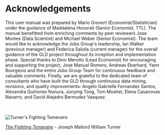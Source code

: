 # Acknowledgements

This user manual was prepared by Mario Gronert (Economist/Statistician) under the guidance of Maddalena Honorati (Senior Economist, TTL). The manual benefitted from enriching comments by peer reviewers Jose Montes (Data Scientist) and Michael Weber (Senior Economist). The team would like to acknowledge the Jobs Group's leadership, Ian Walker (previous manager) and Federica Saliola (current manager) for the overall guidance of the GLD project throughout its inception and implementation phase. Special thanks to Dino Merotto (Lead Economist) for encouraging and supporting the project, Jose Manuel Romero, Andreas Eberhard, Yann Bourgeois and the entire Jobs Group Team for continuous feedback and valuable comments. Finally, we are grateful to the dedicated team of consultants who have built the GLD through continuous data mining, revisions, and quality improvements: Angelo Gabrielle Fernandez Santos, Alexandra Quiñones Nunura, Junying Tong, Tom Mosher, Elena Casanovas Navarro, and David Alejadro Bermudez Vasquez.

<br></br>
![Turner's Fighting Temeraire](/docs/images/fighting_temeraire.jpg)

*[The Fighting Temeraire](https://www.nationalgallery.org.uk/paintings/joseph-mallord-william-turner-the-fighting-temeraire)* - Joseph Mallord William Turner
<br></br>